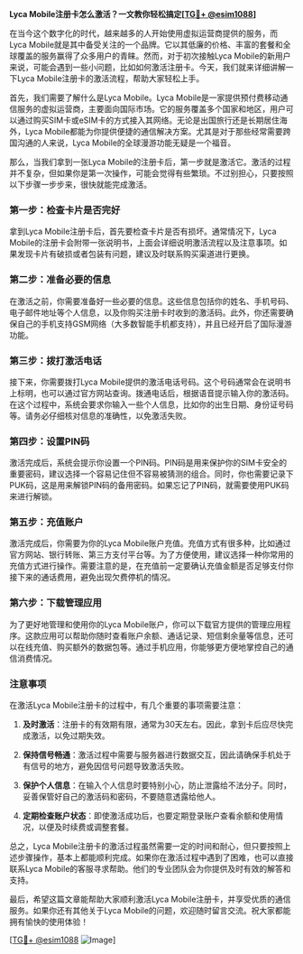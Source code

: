 **Lyca Mobile注册卡怎么激活？一文教你轻松搞定[[TG💪+ @esim1088](https://t.me/s/esim1088)]**

在当今这个数字化的时代，越来越多的人开始使用虚拟运营商提供的服务，而Lyca Mobile就是其中备受关注的一个品牌。它以其低廉的价格、丰富的套餐和全球覆盖的服务赢得了众多用户的青睐。然而，对于初次接触Lyca Mobile的新用户来说，可能会遇到一些小问题，比如如何激活注册卡。今天，我们就来详细讲解一下Lyca Mobile注册卡的激活流程，帮助大家轻松上手。

首先，我们需要了解什么是Lyca Mobile。Lyca Mobile是一家提供预付费移动通信服务的虚拟运营商，主要面向国际市场。它的服务覆盖多个国家和地区，用户可以通过购买SIM卡或eSIM卡的方式接入其网络。无论是出国旅行还是长期居住海外，Lyca Mobile都能为你提供便捷的通信解决方案。尤其是对于那些经常需要跨国沟通的人来说，Lyca Mobile的全球漫游功能无疑是一个福音。

那么，当我们拿到一张Lyca Mobile的注册卡后，第一步就是激活它。激活的过程并不复杂，但如果你是第一次操作，可能会觉得有些繁琐。不过别担心，只要按照以下步骤一步步来，很快就能完成激活。

### 第一步：检查卡片是否完好

拿到Lyca Mobile注册卡后，首先要检查卡片是否有损坏。通常情况下，Lyca Mobile的注册卡会附带一张说明书，上面会详细说明激活流程以及注意事项。如果发现卡片有破损或者包装有问题，建议及时联系购买渠道进行更换。

### 第二步：准备必要的信息

在激活之前，你需要准备好一些必要的信息。这些信息包括你的姓名、手机号码、电子邮件地址等个人信息，以及你购买注册卡时收到的激活码。此外，你还需要确保自己的手机支持GSM网络（大多数智能手机都支持），并且已经开启了国际漫游功能。

### 第三步：拨打激活电话

接下来，你需要拨打Lyca Mobile提供的激活电话号码。这个号码通常会在说明书上标明，也可以通过官方网站查询。拨通电话后，根据语音提示输入你的激活码。在这个过程中，系统会要求你输入一些个人信息，比如你的出生日期、身份证号码等。请务必仔细核对信息的准确性，以免激活失败。

### 第四步：设置PIN码

激活完成后，系统会提示你设置一个PIN码。PIN码是用来保护你的SIM卡安全的重要密码，建议选择一个容易记住但不容易被猜测的组合。同时，你也需要记录下PUK码，这是用来解锁PIN码的备用密码。如果忘记了PIN码，就需要使用PUK码来进行解锁。

### 第五步：充值账户

激活完成后，你需要为你的Lyca Mobile账户充值。充值方式有很多种，比如通过官方网站、银行转账、第三方支付平台等。为了方便使用，建议选择一种你常用的充值方式进行操作。需要注意的是，在充值前一定要确认充值金额是否足够支付你接下来的通话费用，避免出现欠费停机的情况。

### 第六步：下载管理应用

为了更好地管理和使用你的Lyca Mobile账户，你可以下载官方提供的管理应用程序。这款应用可以帮助你随时查看账户余额、通话记录、短信剩余量等信息，还可以在线充值、购买额外的数据包等。通过手机应用，你能够更方便地掌控自己的通信消费情况。

### 注意事项

在激活Lyca Mobile注册卡的过程中，有几个重要的事项需要注意：

1. **及时激活**：注册卡的有效期有限，通常为30天左右。因此，拿到卡后应尽快完成激活，以免过期失效。
   
2. **保持信号畅通**：激活过程中需要与服务器进行数据交互，因此请确保手机处于有信号的地方，避免因信号问题导致激活失败。

3. **保护个人信息**：在输入个人信息时要特别小心，防止泄露给不法分子。同时，妥善保管好自己的激活码和密码，不要随意透露给他人。

4. **定期检查账户状态**：即使激活成功后，也要定期登录账户查看余额和使用情况，以便及时续费或调整套餐。

总之，Lyca Mobile注册卡的激活过程虽然需要一定的时间和耐心，但只要按照上述步骤操作，基本上都能顺利完成。如果你在激活过程中遇到了困难，也可以直接联系Lyca Mobile的客服寻求帮助。他们的专业团队会为你提供及时有效的解答和支持。

最后，希望这篇文章能帮助大家顺利激活Lyca Mobile注册卡，并享受优质的通信服务。如果你还有其他关于Lyca Mobile的问题，欢迎随时留言交流。祝大家都能拥有愉快的使用体验！

[[TG💪+ @esim1088](https://t.me/s/esim1088) ![Image](https://i.postimg.cc/4NQfJmqS/Snipaste-2025-05-13-00-14-12.png)]